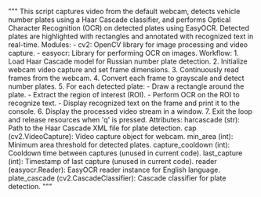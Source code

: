 """
This script captures video from the default webcam, detects vehicle number plates using a Haar Cascade classifier,
and performs Optical Character Recognition (OCR) on detected plates using EasyOCR. Detected plates are highlighted
with rectangles and annotated with recognized text in real-time.
Modules:
    - cv2: OpenCV library for image processing and video capture.
    - easyocr: Library for performing OCR on images.
Workflow:
    1. Load Haar Cascade model for Russian number plate detection.
    2. Initialize webcam video capture and set frame dimensions.
    3. Continuously read frames from the webcam.
    4. Convert each frame to grayscale and detect number plates.
    5. For each detected plate:
        - Draw a rectangle around the plate.
        - Extract the region of interest (ROI).
        - Perform OCR on the ROI to recognize text.
        - Display recognized text on the frame and print it to the console.
    6. Display the processed video stream in a window.
    7. Exit the loop and release resources when 'q' is pressed.
Attributes:
    harcascade (str): Path to the Haar Cascade XML file for plate detection.
    cap (cv2.VideoCapture): Video capture object for webcam.
    min_area (int): Minimum area threshold for detected plates.
    capture_cooldown (int): Cooldown time between captures (unused in current code).
    last_capture (int): Timestamp of last capture (unused in current code).
    reader (easyocr.Reader): EasyOCR reader instance for English language.
    plate_cascade (cv2.CascadeClassifier): Cascade classifier for plate detection.
"""
